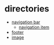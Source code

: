 # directories
- [navigation bar](./navigation_bar/)
    - [navigation item](./navigation_bar/navigation_item/)
- [footer](./footer/)
- [image](./image/)